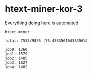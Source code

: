 # htext-miner-kor-3

Everything doing here is automated.

```
htext-miner

total: 7533/9855 (76.43835616438356%)

job0: 1360
job1: 1579
job2: 1485
job3: 1627
job4: 1482
```
